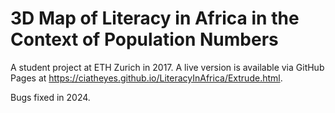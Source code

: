 # 3D Map of Literacy in Africa in the Context of Population Numbers

A student project at ETH Zurich in 2017. A live version is available via GitHub Pages at https://ciatheyes.github.io/LiteracyInAfrica/Extrude.html.

Bugs fixed in 2024.
